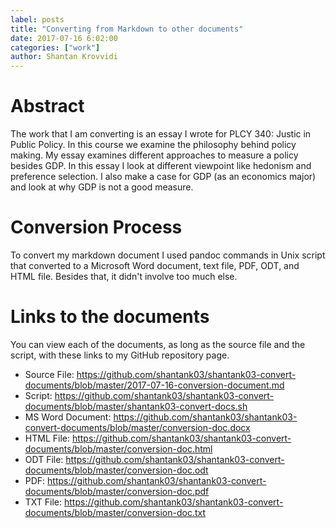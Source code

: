 ```yaml
---
label: posts
title: "Converting from Markdown to other documents"
date: 2017-07-16 6:02:00
categories: ["work"]
author: Shantan Krovvidi
---
```

# Abstract
The work that I am converting is an essay I wrote for PLCY 340: Justic in Public Policy. In this course we examine the philosophy behind policy making.
My essay examines different approaches to measure a policy besides GDP. In this essay I look at different viewpoint like hedonism and preference selection.
I also make a case for GDP (as an economics major) and look at why GDP is not a good measure.

# Conversion Process
To convert my markdown document I used pandoc commands in Unix script that converted to a Microsoft Word document, text file, PDF, ODT, and HTML file.
Besides that, it didn't involve too much else.

# Links to the documents
You can view each of the documents, as long as the source file and the script, with these links to my GitHub repository page.
* Source File: https://github.com/shantank03/shantank03-convert-documents/blob/master/2017-07-16-conversion-document.md
* Script: https://github.com/shantank03/shantank03-convert-documents/blob/master/shantank03-convert-docs.sh
* MS Word Document: https://github.com/shantank03/shantank03-convert-documents/blob/master/conversion-doc.docx
* HTML File: https://github.com/shantank03/shantank03-convert-documents/blob/master/conversion-doc.html
* ODT File: https://github.com/shantank03/shantank03-convert-documents/blob/master/conversion-doc.odt
* PDF: https://github.com/shantank03/shantank03-convert-documents/blob/master/conversion-doc.pdf
* TXT File: https://github.com/shantank03/shantank03-convert-documents/blob/master/conversion-doc.txt
